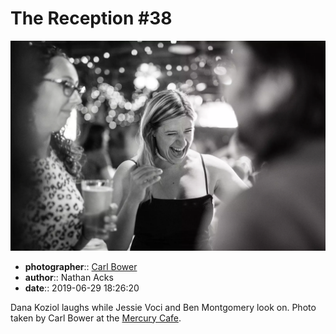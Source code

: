 # The Reception \#38

![Dana Koziol laughs](assets/2019-06-29-set-3-the-reception-38.webp)

* **photographer**:: [Carl Bower](https://carlbowerphotos.com)
* **author**:: Nathan Acks
* **date**:: 2019-06-29 18:26:20

Dana Koziol laughs while Jessie Voci and Ben Montgomery look on. Photo taken by Carl Bower at the [Mercury Cafe](http://mercurycafe.com).
